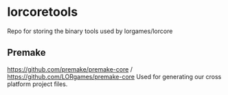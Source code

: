 # lorcoretools
Repo for storing the binary tools used by lorgames/lorcore

## Premake
https://github.com/premake/premake-core / https://github.com/LORgames/premake-core
Used for generating our cross platform project files. 